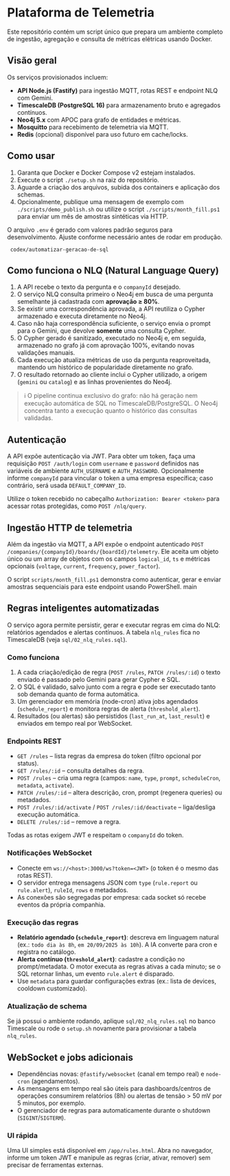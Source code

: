 # Plataforma de Telemetria

Este repositório contém um script único que prepara um ambiente completo de ingestão, agregação e consulta de métricas elétricas usando Docker.

## Visão geral

Os serviços provisionados incluem:

- **API Node.js (Fastify)** para ingestão MQTT, rotas REST e endpoint NLQ com Gemini.
- **TimescaleDB (PostgreSQL 16)** para armazenamento bruto e agregados contínuos.
- **Neo4j 5.x** com APOC para grafo de entidades e métricas.
- **Mosquitto** para recebimento de telemetria via MQTT.
- **Redis** (opcional) disponível para uso futuro em cache/locks.

## Como usar

1. Garanta que Docker e Docker Compose v2 estejam instalados.
2. Execute o script `./setup.sh` na raiz do repositório.
3. Aguarde a criação dos arquivos, subida dos containers e aplicação dos schemas.
4. Opcionalmente, publique uma mensagem de exemplo com `./scripts/demo_publish.sh` ou utilize o script `./scripts/month_fill.ps1` para enviar um mês de amostras sintéticas via HTTP.

O arquivo `.env` é gerado com valores padrão seguros para desenvolvimento. Ajuste conforme necessário antes de rodar em produção.

     codex/automatizar-geracao-de-sql
## Como funciona o NLQ (Natural Language Query)

1. A API recebe o texto da pergunta e o `companyId` desejado.
2. O serviço NLQ consulta primeiro o Neo4j em busca de uma pergunta semelhante já cadastrada com **aprovação ≥ 80%**.
3. Se existir uma correspondência aprovada, a API reutiliza o Cypher armazenado e executa diretamente no Neo4j.
4. Caso não haja correspondência suficiente, o serviço envia o prompt para o Gemini, que devolve **somente** uma consulta Cypher.
5. O Cypher gerado é sanitizado, executado no Neo4j e, em seguida, armazenado no grafo já com aprovação 100%, evitando novas validações manuais.
6. Cada execução atualiza métricas de uso da pergunta reaproveitada, mantendo um histórico de popularidade diretamente no grafo.
7. O resultado retornado ao cliente inclui o Cypher utilizado, a origem (`gemini` ou `catalog`) e as linhas provenientes do Neo4j.

> ℹ️ O pipeline continua exclusivo do grafo: não há geração nem execução automática de SQL no TimescaleDB/PostgreSQL. O Neo4j concentra tanto a execução quanto o histórico das consultas validadas.

## Autenticação

A API expõe autenticação via JWT. Para obter um token, faça uma requisição `POST /auth/login` com `username` e `password` definidos nas variáveis de ambiente `AUTH_USERNAME` e `AUTH_PASSWORD`. Opcionalmente informe `companyId` para vincular o token a uma empresa específica; caso contrário, será usada `DEFAULT_COMPANY_ID`.

Utilize o token recebido no cabeçalho `Authorization: Bearer <token>` para acessar rotas protegidas, como `POST /nlq/query`.

## Ingestão HTTP de telemetria

Além da ingestão via MQTT, a API expõe o endpoint autenticado `POST /companies/{companyId}/boards/{boardId}/telemetry`. Ele aceita um objeto único ou um array de objetos com os campos `logical_id`, `ts` e métricas opcionais (`voltage`, `current`, `frequency`, `power_factor`).

O script `scripts/month_fill.ps1` demonstra como autenticar, gerar e enviar amostras sequenciais para este endpoint usando PowerShell.
     main


## Regras inteligentes automatizadas

O serviço agora permite persistir, gerar e executar regras em cima do NLQ: relatórios agendados e alertas contínuos. A tabela `nlq_rules` fica no TimescaleDB (veja `sql/02_nlq_rules.sql`).

### Como funciona

1. A cada criação/edição de regra (`POST /rules`, `PATCH /rules/:id`) o texto enviado é passado pelo Gemini para gerar Cypher e SQL.
2. O SQL é validado, salvo junto com a regra e pode ser executado tanto sob demanda quanto de forma automática.
3. Um gerenciador em memória (node-cron) ativa jobs agendados (`schedule_report`) e monitora regras de alerta (`threshold_alert`).
4. Resultados (ou alertas) são persistidos (`last_run_at`, `last_result`) e enviados em tempo real por WebSocket.

### Endpoints REST

- `GET /rules` – lista regras da empresa do token (filtro opcional por status).
- `GET /rules/:id` – consulta detalhes da regra.
- `POST /rules` – cria uma regra (campos: `name`, `type`, `prompt`, `scheduleCron`, `metadata`, `activate`).
- `PATCH /rules/:id` – altera descrição, cron, prompt (regenera queries) ou metadados.
- `POST /rules/:id/activate` / `POST /rules/:id/deactivate` – liga/desliga execução automática.
- `DELETE /rules/:id` – remove a regra.

Todas as rotas exigem JWT e respeitam o `companyId` do token.

### Notificações WebSocket

- Conecte em `ws://<host>:3000/ws?token=<JWT>` (o token é o mesmo das rotas REST).
- O servidor entrega mensagens JSON com `type` (`rule.report` ou `rule.alert`), `ruleId`, `rows` e metadados.
- As conexões são segregadas por empresa: cada socket só recebe eventos da própria companhia.

### Execução das regras

- **Relatório agendado (`schedule_report`)**: descreva em linguagem natural (ex.: `todo dia às 8h`, `em 20/09/2025 às 10h`). A IA converte para cron e registra no catálogo.
- **Alerta contínuo (`threshold_alert`)**: cadastre a condição no prompt/metadata. O motor executa as regras ativas a cada minuto; se o SQL retornar linhas, um evento `rule.alert` é disparado.
- Use `metadata` para guardar configurações extras (ex.: lista de devices, cooldown customizado).

### Atualização de schema

Se já possui o ambiente rodando, aplique `sql/02_nlq_rules.sql` no banco Timescale ou rode o `setup.sh` novamente para provisionar a tabela `nlq_rules`.

## WebSocket e jobs adicionais

- Dependências novas: `@fastify/websocket` (canal em tempo real) e `node-cron` (agendamentos).
- As mensagens em tempo real são úteis para dashboards/centros de operações consumirem relatórios (8h) ou alertas de tensão > 50 mV por 5 minutos, por exemplo.
- O gerenciador de regras para automaticamente durante o shutdown (`SIGINT`/`SIGTERM`).


### UI rápida

Uma UI simples está disponível em `/app/rules.html`. Abra no navegador, informe um token JWT e manipule as regras (criar, ativar, remover) sem precisar de ferramentas externas.
